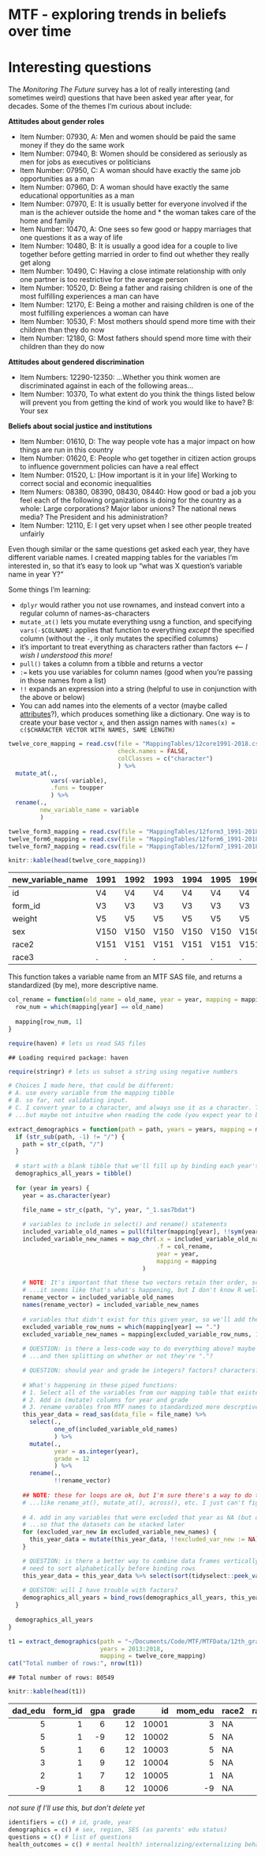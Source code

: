 MTF - exploring trends in beliefs over time
================

# Interesting questions

The *Monitoring The Future* survey has a lot of really interesting (and
sometimes weird) questions that have been asked year after year, for
decades. Some of the themes I’m curious about include:

**Attitudes about gender roles**

  - Item Number: 07930, A: Men and women should be paid the same money
    if they do the same work
  - Item Number: 07940, B: Women should be considered as seriously as
    men for jobs as executives or politicians
  - Item Number: 07950, C: A woman should have exactly the same job
    opportunities as a man
  - Item Number: 07960, D: A woman should have exactly the same
    educational opportunities as a man
  - Item Number: 07970, E: It is usually better for everyone involved if
    the man is the achiever outside the home and \* the woman takes care
    of the home and family
  - Item Number: 10470, A: One sees so few good or happy marriages that
    one questions it as a way of life
  - Item Number: 10480, B: It is usually a good idea for a couple to
    live together before getting married in order to find out whether
    they really get along
  - Item Number: 10490, C: Having a close intimate relationship with
    only one partner is too restrictive for the average person
  - Item Number: 10520, D: Being a father and raising children is one of
    the most fulfilling experiences a man can have
  - Item Number: 12170, E: Being a mother and raising children is one of
    the most fulfilling experiences a woman can have
  - Item Number: 10530, F: Most mothers should spend more time with
    their children than they do now
  - Item Number: 12180, G: Most fathers should spend more time with
    their children than they do now

**Attitudes about gendered discrimination**

  - Item Numbers: 12290-12350: …Whether you think women are
    discriminated against in each of the following areas…
  - Item Number: 10370, To what extent do you think the things listed
    below will prevent you from getting the kind of work you would like
    to have? B: Your sex

**Beliefs about social justice and institutions**

  - Item Number: 01610, D: The way people vote has a major impact on how
    things are run in this country
  - Item Number: 01620, E: People who get together in citizen action
    groups to influence government policies can have a real effect
  - Item Number: 01520, L: \[How important is it in your life\] Working
    to correct social and economic inequalities
  - Item Numers: 08380, 08390, 08430, 08440: How good or bad a job you
    feel each of the following organizations is doing for the country as
    a whole: Large corporations? Major labor unions? The national news
    media? The President and his administration?
  - Item Number: 12110, E: I get very upset when I see other people
    treated unfairly

Even though similar or the same questions get asked each year, they have
different variable names. I created mapping tables for the variables I’m
interested in, so that it’s easy to look up “what was X question’s
variable name in year Y?”

Some things I’m learning:

  - `dplyr` would rather you not use rownames, and instead convert into
    a regular column of names-as-characters
  - `mutate_at()` lets you mutate everything usng a function, and
    specifying `vars(-$COLNAME)` applies that function to everything
    *except* the specified column (without the `-`, it only mutates the
    specified columns)
  - it’s important to treat everything as characters rather than factors
    *\<– I wish I understood this more\!*
  - `pull()` takes a column from a tibble and returns a vector
  - `:=` kets you use variables for column names (good when you’re
    passing in those names from a list)
  - `!!` expands an expression into a string (helpful to use in
    conjunction with the above or below)
  - You can add names into the elements of a vector (maybe called
    [attributes](https://adv-r.hadley.nz/vectors-chap.html#attributes)?),
    which produces something like a dictionary. One way is to create
    your base vector `x`, and then assign names with `names(x) =
    c($CHARACTER VECTOR WITH NAMES, SAME
LENGTH)`

<!-- end list -->

``` r
twelve_core_mapping = read.csv(file = "MappingTables/12core1991-2018.csv",
                               check.names = FALSE,
                               colClasses = c("character")
                               ) %>% 
  mutate_at(.,
            vars(-variable),
            .funs = toupper
            ) %>% 
  rename(.,
         new_variable_name = variable
         )

twelve_form3_mapping = read.csv(file = "MappingTables/12form3_1991-2018.csv", check.names = FALSE)
twelve_form6_mapping = read.csv(file = "MappingTables/12form6_1991-2018.csv", check.names = FALSE)
twelve_form7_mapping = read.csv(file = "MappingTables/12form7_1991-2018.csv", check.names = FALSE)

knitr::kable(head(twelve_core_mapping))
```

| new\_variable\_name | 1991 | 1992 | 1993 | 1994 | 1995 | 1996 | 1997 | 1998 | 1999 | 2000 | 2001 | 2002 | 2003 | 2004 | 2005 | 2006 | 2007 | 2008 | 2009 | 2010 | 2011 | 2012           | 2013        | 2014           | 2015           | 2016           | 2017           | 2018           |
| :------------------ | :--- | :--- | :--- | :--- | :--- | :--- | :--- | :--- | :--- | :--- | :--- | :--- | :--- | :--- | :--- | :--- | :--- | :--- | :--- | :--- | :--- | :------------- | :---------- | :------------- | :------------- | :------------- | :------------- | :------------- |
| id                  | V4   | V4   | V4   | V4   | V4   | V4   | V4   | V4   | V4   | V4   | V4   | V4   | V4   | V4   | V4   | V4   | V4   | V4   | V4   | V4   | V4   | RESPONDENT\_ID | V6          | RESPONDENT\_ID | RESPONDENT\_ID | RESPONDENT\_ID | RESPONDENT\_ID | RESPONDENT\_ID |
| form\_id            | V3   | V3   | V3   | V3   | V3   | V3   | V3   | V3   | V3   | V3   | V3   | V3   | V3   | V3   | V3   | V3   | V3   | V3   | V3   | V3   | V3   | V3             | V3          | V3             | V3             | V3             | V3             | V3             |
| weight              | V5   | V5   | V5   | V5   | V5   | V5   | V5   | V5   | V5   | V5   | V5   | V5   | V5   | V5   | V5   | V5   | V5   | V5   | V5   | V5   | V5   | ARCHIVE\_WT    | ARCHIVE\_WT | ARCHIVE\_WT    | ARCHIVE\_WT    | ARCHIVE\_WT    | ARCHIVE\_WT    | ARCHIVE\_WT    |
| sex                 | V150 | V150 | V150 | V150 | V150 | V150 | V150 | V150 | V150 | V150 | V150 | V150 | V150 | V150 | V150 | V150 | V150 | V150 | V150 | V150 | V150 | V2150          | V2150       | V2150          | V2150          | V2150          | V2150          | V2150          |
| race2               | V151 | V151 | V151 | V151 | V151 | V151 | V151 | V151 | V151 | V151 | V151 | V151 | V151 | V151 | .    | .    | .    | .    | .    | .    | .    | .              | .           | .              | .              | .              | .              | .              |
| race3               | .    | .    | .    | .    | .    | .    | .    | .    | .    | .    | .    | .    | .    | .    | V151 | V151 | V151 | V151 | V151 | V151 | V151 | V2151          | V2151       | V2151          | V2151          | V2151          | V2151          | V2151          |

This function takes a variable name from an MTF SAS file, and returns a
standardized (by me), more descriptive
name.

``` r
col_rename = function(old_name = old_name, year = year, mapping = mapping) {
  row_num = which(mapping[year] == old_name)
  
  mapping[row_num, 1]
}
```

``` r
require(haven) # lets us read SAS files
```

    ## Loading required package: haven

``` r
require(stringr) # lets us subset a string using negative numbers

# Choices I made here, that could be different:
# A. use every variable from the mapping tibble
# B. so far, not validating input.
# C. I convert year to a character, and always use it as a character. This is helpful since it's a column name,
# ...but maybe not intuitve when reading the code (you expect year to be a number)

extract_demographics = function(path = path, years = years, mapping = mapping) {
  if (str_sub(path, -1) != "/") {
    path = str_c(path, "/")
  }
  
  # start with a blank tibble that we'll fill up by binding each year's resulting tibble
  demographics_all_years = tibble()
  
  for (year in years) {
    year = as.character(year)
    
    file_name = str_c(path, "y", year, "_1.sas7bdat")

    # variables to include in select() and rename() statements
    included_variable_old_names = pull(filter(mapping[year], !!sym(year) != "."))
    included_variable_new_names = map_chr(.x = included_variable_old_names,
                                          .f = col_rename,
                                          year = year,
                                          mapping = mapping
                                      )

    # NOTE: It's important that these two vectors retain ther order, so that the names are mapped correctly
    # ...it seems like that's what's happening, but I don't know R well enough to feel confident in this.
    rename_vector = included_variable_old_names
    names(rename_vector) = included_variable_new_names
    
    # variables that didn't exist for this given year, so we'll add them in as all NA using mutate() later
    excluded_variable_row_nums = which(mapping[year] == ".")
    excluded_variable_new_names = mapping[excluded_variable_row_nums, 1]
    
    # QUESTION: is there a less-code way to do everything above? maybe somehow getting a list of all variables names,
    # ...and then splitting on whether or not they're "."?

    # QUESTION: should year and grade be integers? factors? characters?
    
    # What's happening in these piped functions:
    # 1. Select all of the variables from our mapping table that existed for this year of the survey
    # 2. Add in (mutate) columns for year and grade
    # 3. rename varables from MTF names to standardized more descrptive names
    this_year_data = read_sas(data_file = file_name) %>% 
      select(.,
             one_of(included_variable_old_names)
             ) %>%
      mutate(.,
             year = as.integer(year),
             grade = 12
             ) %>%
      rename(.,
             !!rename_vector)
    
    ## NOTE: these for loops are ok, but I'm sure there's a way to do the same work using dplyr functions
    # ...like rename_at(), mutate_at(), across(), etc. I just can't figure it out :(
    
    # 4. add in any variables that were excluded that year as NA (but did exist in other years of interest),
    # ...so that the datasets can be stacked later
    for (excluded_var_new in excluded_variable_new_names) {
      this_year_data = mutate(this_year_data, !!excluded_var_new := NA)
    }

    # QUESTION: is there a better way to combine data frames vertically, by comlumn name??
    # need to sort alphabetically before binding rows
    this_year_data = this_year_data %>% select(sort(tidyselect::peek_vars()))
    
    # QUESTON: will I have trouble with factors?
    demographics_all_years = bind_rows(demographics_all_years, this_year_data)
  }
  
  demographics_all_years
}

t1 = extract_demographics(path = "~/Documents/Code/MTF/MTFData/12th_grade/",
                          years = 2013:2018,
                          mapping = twelve_core_mapping)
cat("Total number of rows:", nrow(t1))
```

    ## Total number of rows: 80549

``` r
knitr::kable(head(t1))
```

| dad\_edu | form\_id | gpa | grade |    id | mom\_edu | race2 | race3 | sex | weight | year |
| -------: | -------: | --: | ----: | ----: | -------: | :---- | ----: | --: | -----: | ---: |
|        5 |        1 |   6 |    12 | 10001 |        3 | NA    |     1 |   2 | 0.7505 | 2013 |
|        5 |        1 | \-9 |    12 | 10002 |        5 | NA    |     1 |   2 | 0.7240 | 2013 |
|        5 |        1 |   6 |    12 | 10003 |        5 | NA    |     1 |   1 | 0.7607 | 2013 |
|        3 |        1 |   9 |    12 | 10004 |        5 | NA    |     1 |   1 | 0.7912 | 2013 |
|        2 |        1 |   7 |    12 | 10005 |        1 | NA    |   \-9 |   2 | 0.8291 | 2013 |
|      \-9 |        1 |   8 |    12 | 10006 |      \-9 | NA    |     1 |   1 | 0.7601 | 2013 |

*not sure if I’ll use this, but don’t delete yet*

``` r
identifiers = c() # id, grade, year
demographics = c() # sex, region, SES (as parents' edu status)
questions = c() # list of questions
health_outcomes = c() # mental health? internalizing/externalizing behaviors?
```
